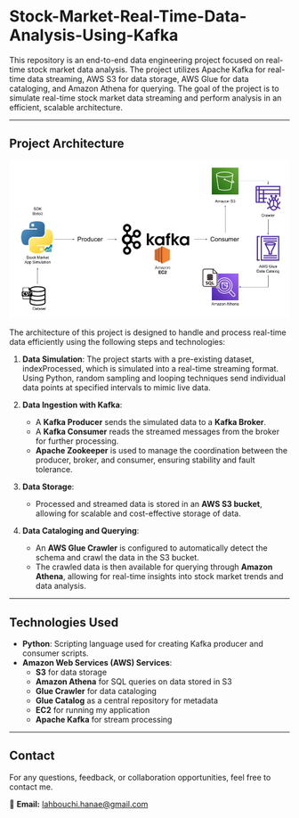 # Stock-Market-Real-Time-Data-Analysis-Using-Kafka

This repository is an end-to-end data engineering project focused on real-time stock market data analysis. The project utilizes Apache Kafka for real-time data streaming, AWS S3 for data storage, AWS Glue for data cataloging, and Amazon Athena for querying. The goal of the project is to simulate real-time stock market data streaming and perform analysis in an efficient, scalable architecture.

---

## Project Architecture

![Project Architecture](Architecture.jpg "Project Architecture") 

The architecture of this project is designed to handle and process real-time data efficiently using the following steps and technologies:

1. **Data Simulation**: The project starts with a pre-existing dataset, indexProcessed, which is simulated into a real-time streaming format. Using Python, random sampling and looping techniques send individual data points at specified intervals to mimic live data.

2. **Data Ingestion with Kafka**:
   - A **Kafka Producer** sends the simulated data to a **Kafka Broker**.
   - A **Kafka Consumer** reads the streamed messages from the broker for further processing.
   - **Apache Zookeeper** is used to manage the coordination between the producer, broker, and consumer, ensuring stability and fault tolerance.

3. **Data Storage**:
   - Processed and streamed data is stored in an **AWS S3 bucket**, allowing for scalable and cost-effective storage of data.

4. **Data Cataloging and Querying**:
   - An **AWS Glue Crawler** is configured to automatically detect the schema and crawl the data in the S3 bucket.
   - The crawled data is then available for querying through **Amazon Athena**, allowing for real-time insights into stock market trends and data analysis.

---

## Technologies Used

- **Python**: Scripting language used for creating Kafka producer and consumer scripts.
- **Amazon Web Services (AWS) Services**:  
  - **S3** for data storage  
  - **Amazon Athena** for SQL queries on data stored in S3  
  - **Glue Crawler** for data cataloging  
  - **Glue Catalog** as a central repository for metadata  
  - **EC2** for running my application  
  - **Apache Kafka** for stream processing

---

## Contact 

For any questions, feedback, or collaboration opportunities, feel free to contact me.

📧 **Email:** [lahbouchi.hanae@gmail.com](mailto:lahbouchi.hanae@gmail.com)
